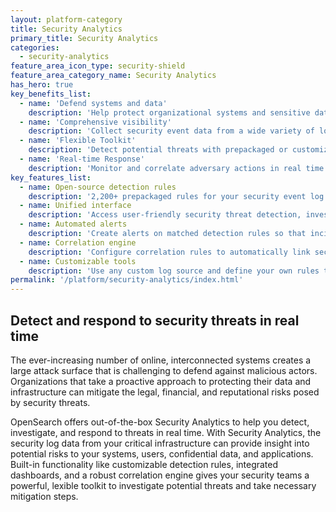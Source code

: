 ```yaml
---
layout: platform-category
title: Security Analytics
primary_title: Security Analytics
categories:
  - security-analytics
feature_area_icon_type: security-shield
feature_area_category_name: Security Analytics
has_hero: true
key_benefits_list:
  - name: 'Defend systems and data'
    description: 'Help protect organizational systems and sensitive data from malicious activity, including insider threats.'
  - name: 'Comprehensive visibility'
    description: 'Collect security event data from a wide variety of log sources to generate critical insights.'
  - name: 'Flexible Toolkit'
    description: 'Detect potential threats with prepackaged or customizable detection rules that follow a generic, open-source format.'
  - name: 'Real-time Response'
    description: 'Monitor and correlate adversary actions in real time across devices, hosts, and applications.'
key_features_list:
  - name: Open-source detection rules
    description: '2,200+ prepackaged rules for your security event log sources.'
  - name: Unified interface
    description: 'Access user-friendly security threat detection, investigation, and reporting tools.'
  - name: Automated alerts
    description: 'Create alerts on matched detection rules so that incident response teams are notified in real time.'
  - name: Correlation engine
    description: 'Configure correlation rules to automatically link security findings and investigate them using a visual knowledge graph.'
  - name: Customizable tools
    description: 'Use any custom log source and define your own rules to detect potential threats.'
permalink: '/platform/security-analytics/index.html'
---
```


## Detect and respond to security threats in real time

The ever-increasing number of online, interconnected systems creates a large attack surface that is challenging to defend against malicious actors. Organizations that take a proactive approach to protecting their data and infrastructure can mitigate the legal, financial, and reputational risks posed by security threats.

OpenSearch offers out-of-the-box Security Analytics to help you detect, investigate, and respond to threats in real time. With Security Analytics, the security log data from your critical infrastructure can provide insight into potential risks to your systems, users, confidential data, and applications. Built-in functionality like customizable detection rules, integrated dashboards, and a robust correlation engine gives your security teams a powerful, lexible toolkit to investigate potential threats and take necessary mitigation steps.

